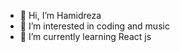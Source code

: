 - 👋 Hi, I’m Hamidreza
- 👀 I’m interested in coding and music
- 🌱 I’m currently learning React js

<!---
hrg15/hrg15 is a ✨ special ✨ repository because its `README.md` (this file) appears on your GitHub profile.
You can click the Preview link to take a look at your changes.
--->

